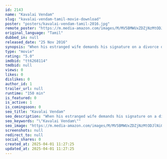 ```yaml
---
id: 2143
name: "Kavalai Vendam"
slug: "kavalai-vendam-tamil-movie-download"
poster: "posters/kavalai-vendam-tamil-2016.jpg"
remote_poster: "https://m.media-amazon.com/images/M/MV5BMWUxZDZjNzMtODJlNi00OTRiLWEwOGYtMDIxMTZlNzVjOThjXkEyXkFqcGdeQXVyMTEzNzg0Mjkx._V1_SX300.jpg"
original_language: "Tamil"
dubbed_in: null
released_date: "25 Nov 2016"
synopsis: "When his estranged wife demands his signature on a divorce document, Aravind makes a proposition. If she wants him to sign, she has to live with him and be a good wife for a week."
type: "movie"
rating: "5.0"
imdbid: "tt6268114"
tmdbid: null
views: 0
likes: 0
dislikes: 0
author_id: 1
trailer_url: null
runtime: "150 min"
is_featured: 0
is_active: 1
is_comingsoon: 0
seo_title: "Kavalai Vendam"
seo_description: "When his estranged wife demands his signature on a divorce document, Aravind makes a proposition. If she wants him to sign, she has to live with him and be a good wife for a week."
seo_keywords: "\"Kavalai Vendam\""
seo_image: "https://m.media-amazon.com/images/M/MV5BMWUxZDZjNzMtODJlNi00OTRiLWEwOGYtMDIxMTZlNzVjOThjXkEyXkFqcGdeQXVyMTEzNzg0Mjkx._V1_SX300.jpg"
screenshots: null
redirect_to: null
social_shares: 0
created_at: 2025-04-01 11:27:25
updated_at: 2025-04-01 11:27:25
---
```


